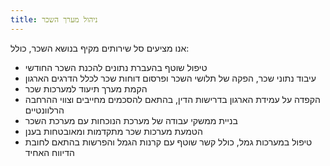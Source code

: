 ```yaml
---
title: ניהול מערך השכר
---
```


אנו מציעים סל שירותים מקיף בנושא השכר, כולל:

- טיפול שוטף בהעברת נתונים להכנת השכר החודשי
- עיבוד נתוני שכר, הפקה של תלושי השכר ופרסום דוחות שכר לכלל הדרגים הארגון
- הקמת מערך תיעוד למערכות שכר
- הקפדה על עמידת הארגון בדרישות הדין, בהתאם להסכמים מחייבים וצווי ההרחבה הרלוונטיים
- בניית ממשקי עבודה של מערכת הנוכחות עם מערכת השכר
- הטמעת מערכות שכר מתקדמות ומאובטחות בענן
- טיפול במערכות גמל, כולל קשר שוטף עם קרנות הגמל והפרשות בהתאם לחובת הדיווח האחיד
